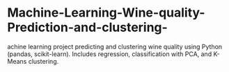 # Machine-Learning-Wine-quality-Prediction-and-clustering-
achine learning project predicting and clustering wine quality using Python (pandas, scikit-learn). Includes regression, classification with PCA, and K-Means clustering.
